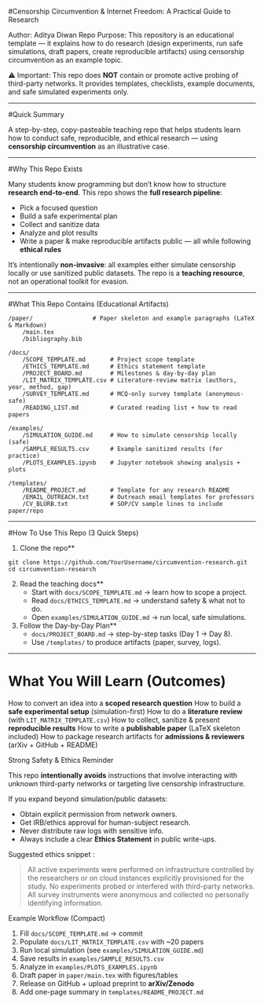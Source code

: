 #Censorship Circumvention & Internet Freedom: A Practical Guide to Research 

Author: Aditya Diwan
Repo Purpose: This repository is an educational template — it explains how to do research (design experiments, run safe simulations, draft papers, create reproducible artifacts) using censorship circumvention as an example topic.

⚠️ Important: This repo does **NOT** contain or promote active probing of third-party networks. It provides templates, checklists, example documents, and safe simulated experiments only.

---

#Quick Summary

A step-by-step, copy-pasteable teaching repo that helps students learn how to conduct safe, reproducible, and ethical research — using **censorship circumvention** as an illustrative case.

---

#Why This Repo Exists

Many students know programming but don’t know how to structure **research end-to-end**. This repo shows the **full research pipeline**:

* Pick a focused question
* Build a safe experimental plan
* Collect and sanitize data
* Analyze and plot results
* Write a paper & make reproducible artifacts public — all while following **ethical rules**

It’s intentionally **non-invasive**: all examples either simulate censorship locally or use sanitized public datasets. The repo is a **teaching resource**, not an operational toolkit for evasion.

---

#What This Repo Contains (Educational Artifacts)

```
/paper/                 # Paper skeleton and example paragraphs (LaTeX & Markdown)
    /main.tex
    /bibliography.bib

/docs/
    /SCOPE_TEMPLATE.md       # Project scope template
    /ETHICS_TEMPLATE.md      # Ethics statement template
    /PROJECT_BOARD.md        # Milestones & day-by-day plan
    /LIT_MATRIX_TEMPLATE.csv # Literature-review matrix (authors, year, method, gap)
    /SURVEY_TEMPLATE.md      # MCQ-only survey template (anonymous-safe)
    /READING_LIST.md         # Curated reading list + how to read papers

/examples/
    /SIMULATION_GUIDE.md     # How to simulate censorship locally (safe)
    /SAMPLE_RESULTS.csv      # Example sanitized results (for practice)
    /PLOTS_EXAMPLES.ipynb    # Jupyter notebook showing analysis + plots

/templates/
    /README_PROJECT.md       # Template for any research README
    /EMAIL_OUTREACH.txt      # Outreach email templates for professors
    /CV_BLURB.txt            # SOP/CV sample lines to include paper/repo
```

---

#How To Use This Repo (3 Quick Steps)

1. Clone the repo**
```
git clone https://github.com/YourUsername/circumvention-research.git
cd circumvention-research
```
2. Read the teaching docs**
   * Start with `docs/SCOPE_TEMPLATE.md` → learn how to scope a project.
   * Read `docs/ETHICS_TEMPLATE.md` → understand safety & what not to do.
   * Open `examples/SIMULATION_GUIDE.md` → run local, safe simulations.
3. Follow the Day-by-Day Plan**
   * `docs/PROJECT_BOARD.md` → step-by-step tasks (Day 1 → Day 8).
   * Use `/templates/` to produce artifacts (paper, survey, logs).

---

# What You Will Learn (Outcomes)

How to convert an idea into a **scoped research question**
How to build a **safe experimental setup** (simulation-first)
How to do a **literature review** (with `LIT_MATRIX_TEMPLATE.csv`)
How to collect, sanitize & present **reproducible results**
How to write a **publishable paper** (LaTeX skeleton included)
How to package research artifacts for **admissions & reviewers** (arXiv + GitHub + README)



Strong Safety & Ethics Reminder

This repo **intentionally avoids** instructions that involve interacting with unknown third-party networks or targeting live censorship infrastructure.

If you expand beyond simulation/public datasets:

* Obtain explicit permission from network owners.
* Get IRB/ethics approval for human-subject research.
* Never distribute raw logs with sensitive info.
* Always include a clear **Ethics Statement** in public write-ups.

Suggested ethics snippet :

> All active experiments were performed on infrastructure controlled by the researchers or on cloud instances explicitly provisioned for the study. No experiments probed or interfered with third-party networks. All survey instruments were anonymous and collected no personally identifying information.


Example Workflow (Compact)

1. Fill `docs/SCOPE_TEMPLATE.md` → commit
2. Populate `docs/LIT_MATRIX_TEMPLATE.csv` with \~20 papers
3. Run local simulation (see `examples/SIMULATION_GUIDE.md`)
4. Save results in `examples/SAMPLE_RESULTS.csv`
5. Analyze in `examples/PLOTS_EXAMPLES.ipynb`
6. Draft paper in `paper/main.tex` with figures/tables
7. Release on GitHub + upload preprint to **arXiv/Zenodo**
8. Add one-page summary in `templates/README_PROJECT.md`

